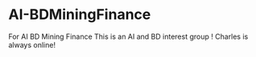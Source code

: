 # AI-BDMiningFinance
For AI BD Mining Finance
This is an AI and BD interest group !
Charles is always online!
